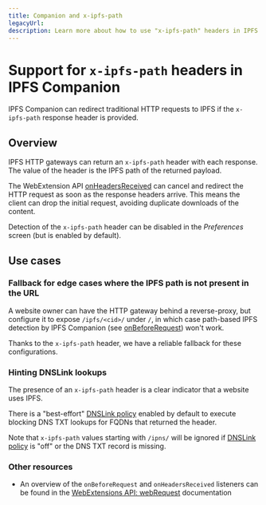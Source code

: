 ```yaml
---
title: Companion and x-ipfs-path
legacyUrl:
description: Learn more about how to use "x-ipfs-path" headers in IPFS Companion.
---
```


# Support for `x-ipfs-path` headers in IPFS Companion

IPFS Companion can redirect traditional HTTP requests to IPFS if the `x-ipfs-path` response header is provided.

## Overview

IPFS HTTP gateways can return an `x-ipfs-path` header with each response. The value of the header is the IPFS path of the returned payload.

The WebExtension API [onHeadersReceived](https://developer.mozilla.org/en-US/docs/Mozilla/Add-ons/WebExtensions/API/webRequest/onHeadersReceived) can cancel and redirect the HTTP request as soon as the response headers arrive. This means the client can drop the initial request, avoiding duplicate downloads of the content.

Detection of the `x-ipfs-path` header can be disabled in the _Preferences_ screen (but is enabled by default).

## Use cases

### Fallback for edge cases where the IPFS path is not present in the URL

A website owner can have the HTTP gateway behind a reverse-proxy, but configure it to expose `/ipfs/<cid>/` under `/`, in which case path-based IPFS detection by IPFS Companion (see [onBeforeRequest](https://developer.mozilla.org/en-US/Add-ons/WebExtensions/API/webRequest/onBeforeRequest)) won't work.

Thanks to the `x-ipfs-path` header, we have a reliable fallback for these configurations.

### Hinting DNSLink lookups

The presence of an `x-ipfs-path` header is a clear indicator that a website uses IPFS.

There is a "best-effort" [DNSLink policy](dnslink-companion.md) enabled by default to execute blocking DNS TXT lookups for FQDNs that returned the header.

Note that `x-ipfs-path` values starting with `/ipns/` will be ignored if [DNSLink policy](dnslink-companion.md) is "off" or the DNS TXT record is missing.

### Other resources

- An overview of the `onBeforeRequest` and `onHeadersReceived` listeners can be found in the [WebExtensions API: webRequest](https://developer.mozilla.org/en-US/docs/Mozilla/Add-ons/WebExtensions/API/webRequest) documentation
